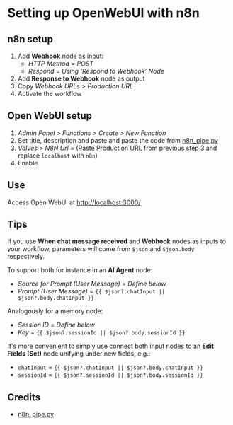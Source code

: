 # Setting up OpenWebUI with n8n


## n8n setup

1. Add **Webhook** node as input:
    - *HTTP Method* = *POST*
    - *Respond* = *Using ‘Respond to Webhook’ Node*
2. Add **Response to Webhook** node as output
3. Copy *Webhook URLs > Production URL*
4. Activate the workflow


## Open WebUI setup

1. *Admin Panel > Functions > Create > New Function*
2. Set title, description and paste and paste the code from [n8n_pipe.py](n8n_pipe.py)
3. *Valves > N8N Url* = (Paste Production URL from previous step 3.and replace `localhost` with `n8n`)
4. Enable


## Use

Access Open WebUI at [http://localhost:3000/](http://localhost:3000/)


## Tips

If you use **When chat message received** and **Webhook** nodes as inputs to your workflow, parameters will come from `$json` and `$json.body` respectively.

To support both for instance in an **AI Agent** node:
- *Source for Prompt (User Message)* = *Define below*
- *Prompt (User Message)* = `{{ $json?.chatInput || $json?.body.chatInput }}`

Analogously for a memory node:

- *Session ID* = *Define below*
- *Key* = `{{ $json?.sessionId || $json?.body.sessionId }}`

It's more convenient to simply use connect both input nodes to an **Edit Fields (Set)** node unifying under new fields, e.g.:
- `chatInput` = `{{ $json?.chatInput || $json?.body.chatInput }}`
- `sessionId` = `{{ $json?.sessionId || $json?.body.sessionId }}`


## Credits

- [n8n_pipe.py](https://github.com/coleam00/ai-agents-masterclass/blob/main/local-ai-packaged/n8n_pipe.py)
